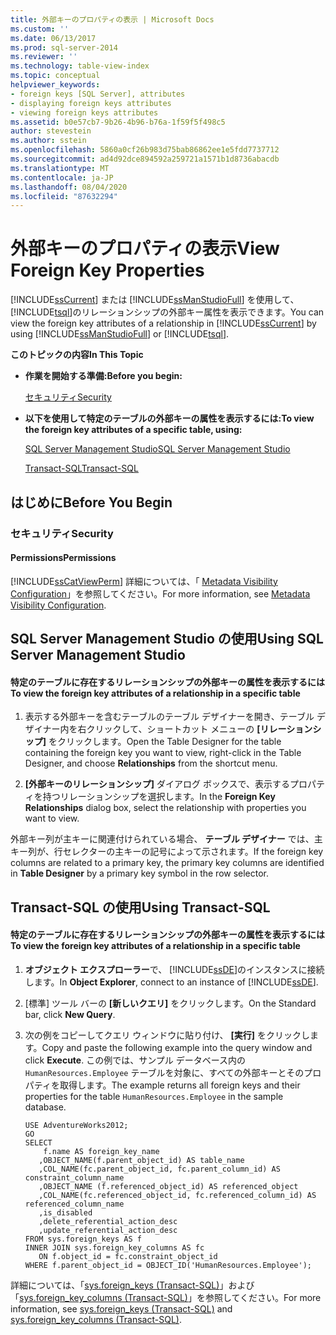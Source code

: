 ```yaml
---
title: 外部キーのプロパティの表示 | Microsoft Docs
ms.custom: ''
ms.date: 06/13/2017
ms.prod: sql-server-2014
ms.reviewer: ''
ms.technology: table-view-index
ms.topic: conceptual
helpviewer_keywords:
- foreign keys [SQL Server], attributes
- displaying foreign keys attributes
- viewing foreign keys attributes
ms.assetid: b0e57cb7-9b26-4b96-b76a-1f59f5f498c5
author: stevestein
ms.author: sstein
ms.openlocfilehash: 5860a0cf26b983d75bab86862ee1e5fdd7737712
ms.sourcegitcommit: ad4d92dce894592a259721a1571b1d8736abacdb
ms.translationtype: MT
ms.contentlocale: ja-JP
ms.lasthandoff: 08/04/2020
ms.locfileid: "87632294"
---
```

# <a name="view-foreign-key-properties"></a><span data-ttu-id="6182a-102">外部キーのプロパティの表示</span><span class="sxs-lookup"><span data-stu-id="6182a-102">View Foreign Key Properties</span></span>
  <span data-ttu-id="6182a-103">[!INCLUDE[ssCurrent](../../includes/sscurrent-md.md)] または [!INCLUDE[ssManStudioFull](../../includes/ssmanstudiofull-md.md)] を使用して、 [!INCLUDE[tsql](../../includes/tsql-md.md)]のリレーションシップの外部キー属性を表示できます。</span><span class="sxs-lookup"><span data-stu-id="6182a-103">You can view the foreign key attributes of a relationship in [!INCLUDE[ssCurrent](../../includes/sscurrent-md.md)] by using [!INCLUDE[ssManStudioFull](../../includes/ssmanstudiofull-md.md)] or [!INCLUDE[tsql](../../includes/tsql-md.md)].</span></span>  
  
 <span data-ttu-id="6182a-104">**このトピックの内容**</span><span class="sxs-lookup"><span data-stu-id="6182a-104">**In This Topic**</span></span>  
  
-   <span data-ttu-id="6182a-105">**作業を開始する準備:**</span><span class="sxs-lookup"><span data-stu-id="6182a-105">**Before you begin:**</span></span>  
  
     [<span data-ttu-id="6182a-106">セキュリティ</span><span class="sxs-lookup"><span data-stu-id="6182a-106">Security</span></span>](#Security)  
  
-   <span data-ttu-id="6182a-107">**以下を使用して特定のテーブルの外部キーの属性を表示するには:**</span><span class="sxs-lookup"><span data-stu-id="6182a-107">**To view the foreign key attributes of a specific table, using:**</span></span>  
  
     [<span data-ttu-id="6182a-108">SQL Server Management Studio</span><span class="sxs-lookup"><span data-stu-id="6182a-108">SQL Server Management Studio</span></span>](#SSMSProcedure)  
  
     [<span data-ttu-id="6182a-109">Transact-SQL</span><span class="sxs-lookup"><span data-stu-id="6182a-109">Transact-SQL</span></span>](#TsqlProcedure)  
  
##  <a name="before-you-begin"></a><a name="BeforeYouBegin"></a> <span data-ttu-id="6182a-110">はじめに</span><span class="sxs-lookup"><span data-stu-id="6182a-110">Before You Begin</span></span>  
  
###  <a name="security"></a><a name="Security"></a> <span data-ttu-id="6182a-111">セキュリティ</span><span class="sxs-lookup"><span data-stu-id="6182a-111">Security</span></span>  
  
####  <a name="permissions"></a><a name="Permissions"></a> <span data-ttu-id="6182a-112">Permissions</span><span class="sxs-lookup"><span data-stu-id="6182a-112">Permissions</span></span>  
 [!INCLUDE[ssCatViewPerm](../../includes/sscatviewperm-md.md)] <span data-ttu-id="6182a-113">詳細については、「 [Metadata Visibility Configuration](../security/metadata-visibility-configuration.md)」を参照してください。</span><span class="sxs-lookup"><span data-stu-id="6182a-113">For more information, see [Metadata Visibility Configuration](../security/metadata-visibility-configuration.md).</span></span>  
  
##  <a name="using-sql-server-management-studio"></a><a name="SSMSProcedure"></a> <span data-ttu-id="6182a-114">SQL Server Management Studio の使用</span><span class="sxs-lookup"><span data-stu-id="6182a-114">Using SQL Server Management Studio</span></span>  
  
#### <a name="to-view-the-foreign-key-attributes-of-a-relationship-in-a-specific-table"></a><span data-ttu-id="6182a-115">特定のテーブルに存在するリレーションシップの外部キーの属性を表示するには</span><span class="sxs-lookup"><span data-stu-id="6182a-115">To view the foreign key attributes of a relationship in a specific table</span></span>  
  
1.  <span data-ttu-id="6182a-116">表示する外部キーを含むテーブルのテーブル デザイナーを開き、テーブル デザイナー内を右クリックして、ショートカット メニューの **[リレーションシップ]** をクリックします。</span><span class="sxs-lookup"><span data-stu-id="6182a-116">Open the Table Designer for the table containing the foreign key you want to view, right-click in the Table Designer, and choose **Relationships** from the shortcut menu.</span></span>  
  
2.  <span data-ttu-id="6182a-117">**[外部キーのリレーションシップ]** ダイアログ ボックスで、表示するプロパティを持つリレーションシップを選択します。</span><span class="sxs-lookup"><span data-stu-id="6182a-117">In the **Foreign Key Relationships** dialog box, select the relationship with properties you want to view.</span></span>  
  
 <span data-ttu-id="6182a-118">外部キー列が主キーに関連付けられている場合、 **テーブル デザイナー** では、主キー列が、行セレクターの主キーの記号によって示されます。</span><span class="sxs-lookup"><span data-stu-id="6182a-118">If the foreign key columns are related to a primary key, the primary key columns are identified in **Table Designer** by a primary key symbol in the row selector.</span></span>  
  
##  <a name="using-transact-sql"></a><a name="TsqlProcedure"></a> <span data-ttu-id="6182a-119">Transact-SQL の使用</span><span class="sxs-lookup"><span data-stu-id="6182a-119">Using Transact-SQL</span></span>  
  
#### <a name="to-view-the-foreign-key-attributes-of-a-relationship-in-a-specific-table"></a><span data-ttu-id="6182a-120">特定のテーブルに存在するリレーションシップの外部キーの属性を表示するには</span><span class="sxs-lookup"><span data-stu-id="6182a-120">To view the foreign key attributes of a relationship in a specific table</span></span>  
  
1.  <span data-ttu-id="6182a-121">**オブジェクト エクスプローラー**で、 [!INCLUDE[ssDE](../../includes/ssde-md.md)]のインスタンスに接続します。</span><span class="sxs-lookup"><span data-stu-id="6182a-121">In **Object Explorer**, connect to an instance of [!INCLUDE[ssDE](../../includes/ssde-md.md)].</span></span>  
  
2.  <span data-ttu-id="6182a-122">[標準] ツール バーの **[新しいクエリ]** をクリックします。</span><span class="sxs-lookup"><span data-stu-id="6182a-122">On the Standard bar, click **New Query**.</span></span>  
  
3.  <span data-ttu-id="6182a-123">次の例をコピーしてクエリ ウィンドウに貼り付け、 **[実行]** をクリックします。</span><span class="sxs-lookup"><span data-stu-id="6182a-123">Copy and paste the following example into the query window and click **Execute**.</span></span> <span data-ttu-id="6182a-124">この例では、サンプル データベース内の `HumanResources.Employee` テーブルを対象に、すべての外部キーとそのプロパティを取得します。</span><span class="sxs-lookup"><span data-stu-id="6182a-124">The example returns all foreign keys and their properties for the table `HumanResources.Employee` in the sample database.</span></span>  
  
    ```  
    USE AdventureWorks2012;  
    GO  
    SELECT   
        f.name AS foreign_key_name  
       ,OBJECT_NAME(f.parent_object_id) AS table_name  
       ,COL_NAME(fc.parent_object_id, fc.parent_column_id) AS constraint_column_name  
       ,OBJECT_NAME (f.referenced_object_id) AS referenced_object  
       ,COL_NAME(fc.referenced_object_id, fc.referenced_column_id) AS referenced_column_name  
       ,is_disabled  
       ,delete_referential_action_desc  
       ,update_referential_action_desc  
    FROM sys.foreign_keys AS f  
    INNER JOIN sys.foreign_key_columns AS fc   
       ON f.object_id = fc.constraint_object_id   
    WHERE f.parent_object_id = OBJECT_ID('HumanResources.Employee');  
    ```  
  
 <span data-ttu-id="6182a-125">詳細については、「[sys.foreign_keys &#40;Transact-SQL&#41;](/sql/relational-databases/system-catalog-views/sys-foreign-keys-transact-sql)」および「[sys.foreign_key_columns &#40;Transact-SQL&#41;](/sql/relational-databases/system-catalog-views/sys-foreign-key-columns-transact-sql)」を参照してください。</span><span class="sxs-lookup"><span data-stu-id="6182a-125">For more information, see [sys.foreign_keys &#40;Transact-SQL&#41;](/sql/relational-databases/system-catalog-views/sys-foreign-keys-transact-sql) and [sys.foreign_key_columns &#40;Transact-SQL&#41;](/sql/relational-databases/system-catalog-views/sys-foreign-key-columns-transact-sql).</span></span>  
  
###  <a name="TsqlExample"></a>  
